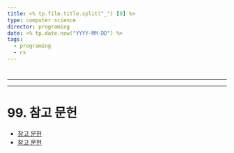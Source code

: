 ```yaml
---
title: <% tp.file.title.split("_") [0] %>
type: computer science
director: programing
date: <% tp.date.now("YYYY-MM-DD") %>
tags:
  - programing
  - cs
---
```

# 

---



---
# 99. 참고 문헌
- [참고 문헌]()
- [참고 문헌]()